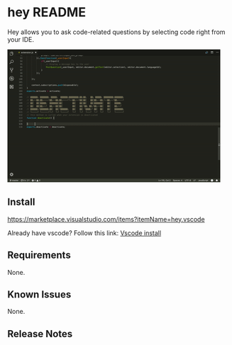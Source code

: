 # hey README

Hey allows you to ask code-related questions by selecting code right from your IDE.

![How it works](assets/hey.gif)

## Install

https://marketplace.visualstudio.com/items?itemName=hey.vscode

Already have vscode? Follow this link: [Vscode install](vscode:extension/hey.vscode)

## Requirements

None.

## Known Issues

None.

## Release Notes